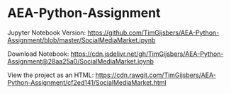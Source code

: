 # AEA-Python-Assignment

Jupyter Notebook Version:
https://github.com/TimGijsbers/AEA-Python-Assignment/blob/master/SocialMediaMarket.ipynb

Download Notebook:
https://cdn.jsdelivr.net/gh/TimGijsbers/AEA-Python-Assignment@28aa25a0/SocialMediaMarket.ipynb

View the project as an HTML:
https://cdn.rawgit.com/TimGijsbers/AEA-Python-Assignment/cf2ed141/SocialMediaMarket.html
